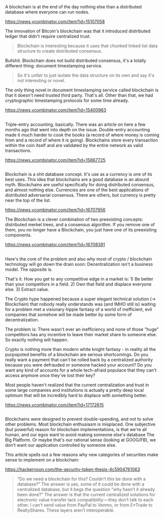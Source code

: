 ##

A blockchain is at the end of the day nothing else than a distributed database where everyone can run nodes.

https://news.ycombinator.com/item?id=15107058

The innovation of Bitcoin's blockchain was that it introduced distributed ledger that didn't require centralized trust.

> Blockchain is interesting because it uses that chunked linked list data structure to create distributed consensus.

Bullshit. Blockchain does not build distributed consensus, it's a totally different thing: document timestamping service.

> So it's unfair to just isolate the data structure on its own and say it's not interesting or novel.

The only thing novel in document timestamping service called blockchain is that it doesn't need trusted third party. That's all. Other than that, we had cryptographic timestamping protocols for some time already.

https://news.ycombinator.com/item?id=15400963

##

Triple-entry accounting, basically. There was an article on here a few months ago that went into depth on the issue.
Double-entry accounting made it much harder to cook the books (a record of where money is coming from and a record of where it is going). Blockchains store every transaction within the coin itself and are validated by the entire network as valid transactions.

https://news.ycombinator.com/item?id=15867725

##

Blockchain is a shit database concept. It's use as a currency is one of its best uses. This idea that blockchains are a good database is an absurd myth. Blockchains are useful specifically for doing distributed consensus, and almost nothing else. Currencies are one of the best applications of distributed adversarial consensus. There are others, but currency is pretty near the top of the list.

https://news.ycombinator.com/item?id=16707956

The Blockchain is a clever combination of two preexisting concepts: distributed merkel trees, and a consensus algorithm. If you remove one of them, you no longer have a Blockchain, you just have one of its preexisting components.

https://news.ycombinator.com/item?id=16708391

##

Here's the core of the problem and also why most of crypto / blockchain technology will go down the drain soon:
Decentralization isn't a business model. The opposite is.

That's it. How you get to any competitive edge in a market is: 1) Be better than your competitors in a field. 2) Own that field and displace everyone else. 3) Extract value.

The Crypto hype happened because a super elegant technical solution (-> Blockchain) that nobody really understands was (and IMHO still is) waiting for a problem met a visionary hippie fantasy of a world of inefficient, evil companies that somehow will be made better by some form of decentralization.

The problem is: There wasn't ever an inefficiency and none of those "huge" competitors has any incentive to leave their market share to someone else. So exactly nothing will happen.

Crypto is nothing more than modern white knight fantasy - in reality all the purpopoted benefits of a blockchain are serious shortcomings. Do you really want a payment that can't be rolled back by a centralized authority because you were defrauded or someone hacked your account? Do you want any kind of accounts for a whole tech-afraid populace that they can't access anymore once they've lost their key?

Most people haven't realized that the current centralization and trust in some large companies and institutions is actually a pretty deep local optimum that will be incredibly hard to displace with something better.

https://news.ycombinator.com/item?id=17172615

##

Blockchains were designed to prevent double-spending, and not to solve other problems. Most blockchain enthusiasm is misplaced.
One subjective (but powerful) reason for blockchain implementations, is that we're all human, and our egos want to avoid making someone else's database The Big Platform. Or maybe that's our rational sense (looking at GOOG/FB), we don't want our application controlled by someone else.

This article spells out a few reasons why new categories of securities make sense to implement on a blockchain:

https://hackernoon.com/the-security-token-thesis-4c5904761063

> “Do we need a blockchain for this? Couldn’t this be done with a database?” The answer is yes, some of it could be done with a centralized database, but it begs the question “why hasn’t it already been done?” The answer is that the current centralized solutions for electronic value transfer lack compatibility — they don’t talk to each other. I can’t send value from PayPal to Venmo, or from E*Trade to RealtyShares. These layers aren’t interoperable.